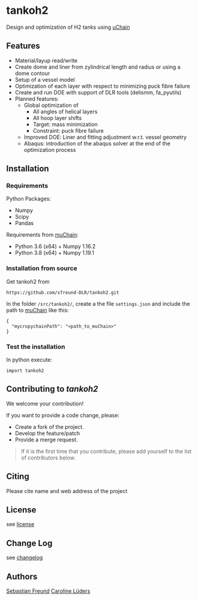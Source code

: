 # tankoh2
Design and optimization of H2 tanks using [µChain](https://www.mefex.de/software/)

## Features 

- Material/layup read/write
- Create dome and liner from zylindrical length and radius or using a dome contour
- Setup of a vessel model
- Optimization of each layer with respect to minimizing puck fibre failure
- Create and run DOE with support of DLR tools (delismm, fa_pyutils)
- Planned features:
  - Global optimization of 
    - All angles of helical layers
    - All hoop layer shifts
    - Target: mass minimization
    - Constraint: puck fibre failure
  - Improved DOE: Liner and fitting adjustment w.r.t. vessel geometry
  - Abaqus: introduction of the abaqus solver at the end of the optimization process

## Installation

### Requirements

Python Packages:
- Numpy
- Scipy
- Pandas

Requirements from [muChain](https://www.mefex.de/software/):
- Python 3.6 (x64) + Numpy 1.16.2
- Python 3.8 (x64) + Numpy 1.19.1


### Installation from source
Get tankoh2 from 

```
https://github.com/sfreund-DLR/tankoh2.git
```
In the folder `/src/tankoh2/`, create a the file `settings.json`
and include the path to [muChain](https://www.mefex.de/software/) like this:

```
{
  "mycropychainPath": "<path_to_muChain>"
}
```

### Test the installation
In python execute: 

```
import tankoh2
```

   

## Contributing to _tankoh2_

We welcome your contribution!

If you want to provide a code change, please:

* Create a fork of the project.
* Develop the feature/patch
* Provide a merge request.

> If it is the first time that you contribute, please add yourself to the list
> of contributors below.


## Citing

Please cite name and web address of the project

## License

see [license](LICENSE.md)

## Change Log

see [changelog](changelog.md)

## Authors

[Sebastian Freund](mailto:sebastian.freund@dlr.de)
[Caroline Lüders](mailto:caroline.lueders@dlr.de)





